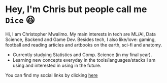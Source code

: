# Hey, I'm Chris but people call me `Dice` 😆

Hi, I am Christopher Mwalimo. My main interests in tech are ML/AI, Data Science, Backend and Game Dev. Besides tech, I also like/love: gaming, football and reading articles and artbooks on the earth, sci-fi and anatomy.

- Currently studying Statistics and Comp. Science (in my final year).
- Learning new concepts everyday in the tools/languages/stacks I am using and interested in using in the future.

You can find my social links by clicking [here](https://codeschris-links.vercel.app)

<!-- [![An image of @codeschris's Holopin badges, which is a link to view their full Holopin profile](https://holopin.me/codeschris)](https://holopin.io/@codeschris) -->

<!-- Proudly created with GPRM ( https://gprm.itsvg.in ) -->
<!--### 💻 Tech Stack:-->
<!--Programming Languages
![C](https://img.shields.io/badge/c-%2300599C.svg?style=plastic&logo=c&logoColor=white) 
![C++](https://img.shields.io/badge/c++-%2300599C.svg?style=plastic&logo=c%2B%2B&logoColor=white)
![Python](https://img.shields.io/badge/python-3670A0?style=plastic&logo=python&logoColor=ffdd54) 
![JavaScript](https://img.shields.io/badge/javascript-%23323330.svg?style=plastic&logo=javascript&logoColor=%23F7DF1E)
![R](https://img.shields.io/badge/r-%23276DC3.svg?style=plastic&logo=r&logoColor=white) 
<!--Scripting Languages
![HTML5](https://img.shields.io/badge/html5-%23E34F26.svg?style=plastic&logo=html5&logoColor=white) 
![CSS3](https://img.shields.io/badge/css3-%231572B6.svg?style=plastic&logo=css3&logoColor=white) 
![Markdown](https://img.shields.io/badge/markdown-%23000000.svg?style=plastic&logo=markdown&logoColor=white) 
<!--Python Libs | Data Science, ML/AI
![Anaconda](https://img.shields.io/badge/Anaconda-%2344A833.svg?style=plastic&logo=anaconda&logoColor=white) 
![Flask](https://img.shields.io/badge/flask-%23000.svg?style=plastic&logo=flask&logoColor=white) 
![NumPy](https://img.shields.io/badge/numpy-%23013243.svg?style=plastic&logo=numpy&logoColor=white) 
![Pandas](https://img.shields.io/badge/pandas-%23150458.svg?style=plastic&logo=pandas&logoColor=white) 
![scikit-learn](https://img.shields.io/badge/scikit--learn-%23F7931E.svg?style=plastic&logo=scikit-learn&logoColor=white) 
![TensorFlow](https://img.shields.io/badge/TensorFlow-%23FF6F00.svg?style=plastic&logo=TensorFlow&logoColor=white) 
<!--Frameworks & Libraries
![NPM](https://img.shields.io/badge/NPM-%23000000.svg?style=plastic&logo=npm&logoColor=white) 
![Bootstrap](https://img.shields.io/badge/bootstrap-%23563D7C.svg?style=plastic&logo=bootstrap&logoColor=white)
<!--Databases
![MySQL](https://img.shields.io/badge/mysql-%2300f.svg?style=plastic&logo=mysql&logoColor=white) 
![SQLite](https://img.shields.io/badge/sqlite-%2307405e.svg?style=plastic&logo=sqlite&logoColor=white) 
![Postgres](https://img.shields.io/badge/postgres-%23316192.svg?style=plastic&logo=postgresql&logoColor=white) 
<!--Hosting and other environments
![Vercel](https://img.shields.io/badge/vercel-%23000000.svg?style=plastic&logo=vercel&logoColor=white) 
![LINUX](https://img.shields.io/badge/Linux-FCC624?style=plastic&logo=linux&logoColor=black)

-->
<!-- Proudly created with GPRM ( https://gprm.itsvg.in ) -->
<!-- Proudly created with GPRM ( https://gprm.itsvg.in ) -->


<!---
codeschris/codeschris is a ✨ special ✨ repository because its `README.md` (this file) appears on your GitHub profile.
You can click the Preview link to take a look at your changes.
--->

